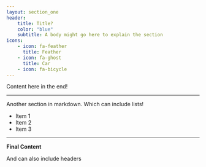 ```yaml
---
layout: section_one
header:
    title: Title?
    color: "blue"
    subtitle: A body might go here to explain the section
icons:
    - icon: fa-feather
      title: Feather
    - icon: fa-ghost
      title: Car
    - icon: fa-bicycle
---
```


Content here in the end!

-----

Another section in markdown. Which can include lists!

 + Item 1
 + Item 2
 + Item 3

-----

**Final Content**

And can also include headers

